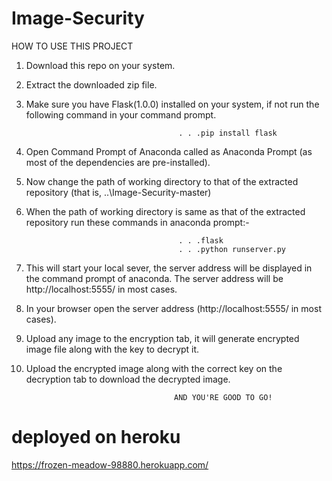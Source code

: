 # Image-Security
 HOW TO USE THIS PROJECT 
   1.  Download this repo on your system.
   2.  Extract the downloaded zip file.
   3.  Make sure you have Flask(1.0.0) installed on your system, if not run the following command in your command prompt.
                                            
                                            
                                             . . .pip install flask
   4.  Open Command Prompt of Anaconda called as Anaconda Prompt (as most of the dependencies are pre-installed).
   5.  Now change the path of working directory to that of the extracted repository (that is, ..\Image-Security-master)
   6.  When the path of working directory is same as that of the extracted repository run these commands in anaconda prompt:-
  
   
                                             . . .flask
                                             . . .python runserver.py
   7.  This will start your local sever, the server address will be displayed in the command prompt of anaconda.
       The server address will be http://localhost:5555/ in most cases.
   8.  In your browser open the server address (http://localhost:5555/ in most cases).
   9.  Upload any image to the encryption tab, it will generate encrypted image file along with the key to decrypt it.
   10. Upload the encrypted image along with the correct key on the decryption tab to download the decrypted image.
   
                                            AND YOU'RE GOOD TO GO!

# deployed on heroku
https://frozen-meadow-98880.herokuapp.com/
